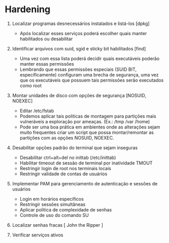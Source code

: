 # Hardening

1. Localizar programas desnecessários instalados e listá-los [dpkg]
    - Após localizar esses serviços poderá escolher quais manter habilitados ou desabilitar

2. Identificar arquivos com suid, sgid e sticky bit habilitados [find]
    - Uma vez com essa lista poderá decidir quais executáveis poderão manter essas permissões
    - Lembrando que essas permissões especiais (SUID BIT, especificamente) configuram uma brecha de segurança, uma vez que os executáveis que possuem tais permissões serão executados como root
3. Montar unidades de disco com opções de segurança [NOSUID, NOEXEC]
    - Editar /etc/fstab
    - Podemos aplicar tais politicas de montagem para partições mais vulneráveis a exploração por ameaças. (Ex.: /tmp /var /home)
    - Pode ser uma boa prática em ambientes onde as alterações sejam muito frequentes criar um script que possa montar/remontar as partições com as opções NOSUID, NOEXEC.
4. Desabilitar opções padrão do terminal que sejam inseguras
   - Desabilitar ctrl+alt+del no inittab (/etc/inittab)
   - Habilitar timeout de sessão de terminal por inatividade TMOUT
   - Restringir login de root nos terminais locais
   - Restringir validade de contas de usuários
5. Implementar PAM para gerenciamento de autenticação e sessões de usuários
    - Login em horários específicos
    - Restringir sessões simultâneas
    - Aplicar politica de complexidade de senhas
    - Controle de uso do comando SU
6. Localizar senhas fracas [ John the Ripper ]
7. Verificar serviços ativos
   
